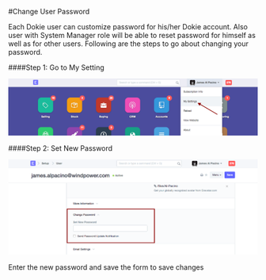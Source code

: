 #Change User Password

Each Dokie user can customize password for his/her Dokie account. Also user with System Manager role will be able to reset password for himself as well as for other users. Following are the steps to go about changing your password.


####Step 1: Go to My Setting

<img alt="Change Password" class="screenshot" src="../assets/change-password-1.png">

####Step 2: Set New Password

<img alt="Change Password" class="screenshot" src="../assets/change-password-2.png">

Enter the new password and save the form to save changes